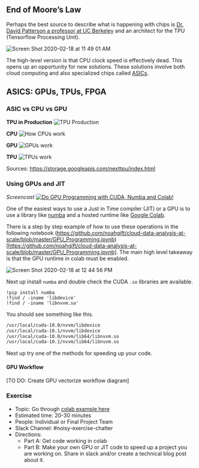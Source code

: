 ## End of Moore’s Law

Perhaps the best source to describe what is happening with chips is [Dr. David Patterson a professor at UC Berkeley](https://content.riscv.org/wp-content/uploads/2018/12/A-New-Golden-Age-for-Computer-Architecture-History-Challenges-and-Opportunities-David-Patterson-.pdf) and an architect for the TPU (Tensorflow Processing Unit).

![Screen Shot 2020-02-18 at 11 49 01 AM](https://user-images.githubusercontent.com/58792/74757959-b4098d00-5244-11ea-8eea-da0929cec796.png)

The high-level version is that CPU clock speed is effectively dead.  This opens up an opportunity for new solutions.  These solutions involve both cloud computing and also specialized chips called [ASICs](https://en.wikipedia.org/wiki/Application-specific_integrated_circuit).


## ASICS:  GPUs, TPUs, FPGA

### ASIC vs CPU vs GPU

**TPU in Production**
![TPU Production](https://user-images.githubusercontent.com/58792/45001200-fd4a1c00-af7f-11e8-8fef-530cf2d70ada.png)

**CPU**
![How CPUs work](https://user-images.githubusercontent.com/58792/45001241-5d40c280-af80-11e8-9a82-81f900995721.png)

**GPU**
![GPUs work](https://user-images.githubusercontent.com/58792/45001287-b90b4b80-af80-11e8-9cc7-cc6d2fb2b19c.png)

**TPU**
![TPUs work](https://user-images.githubusercontent.com/58792/45001315-ef48cb00-af80-11e8-8880-aa59a272e095.png)

Sources: https://storage.googleapis.com/nexttpu/index.html

### Using GPUs and JIT

*Screencast* [![Do GPU Programming with CUDA, Numba and Colab!](https://img.youtube.com/vi/3dHJ00mAQAY/0.jpg)](https://youtu.be/3dHJ00mAQAY)

One of the easiest ways to use a Just in Time compiler (JIT) or a GPU is to use a library like [numba](https://numba.pydata.org/numba-doc/latest/cuda/overview.html) and a hosted runtime like [Google Colab](https://github.com/noahgift/cloud-data-analysis-at-scale/blob/master/GPU_Programming.ipynb).  

There is a step by step example of how to use these operations in the following notebook (https://github.com/noahgift/cloud-data-analysis-at-scale/blob/master/GPU_Programming.ipynb)[https://github.com/noahgift/cloud-data-analysis-at-scale/blob/master/GPU_Programming.ipynb].  The main high level takeaway is that the GPU runtime in colab must be enabled.

![Screen Shot 2020-02-18 at 12 44 56 PM](https://user-images.githubusercontent.com/58792/74762754-7f013880-524c-11ea-9e5d-3cf2af8f64ef.png)

Next up install `numba` and double check the CUDA `.so` libraries are available.

```
!pip install numba
!find / -iname 'libdevice'
!find / -iname 'libnvvm.so'
```

You should see something like this.

```bash
/usr/local/cuda-10.0/nvvm/libdevice
/usr/local/cuda-10.1/nvvm/libdevice
/usr/local/cuda-10.0/nvvm/lib64/libnvvm.so
/usr/local/cuda-10.1/nvvm/lib64/libnvvm.so
```

Next up try one of the methods for speeding up your code.

#### GPU Workflow
[TO DO:  Create GPU vectorize workflow diagram]

### Exercise

* Topic:  Go through [colab example here](https://github.com/noahgift/cloud-data-analysis-at-scale/blob/master/GPU_Programming.ipynb)
* Estimated time:  20-30 minutes
* People:  Individual or Final Project Team
* Slack Channel:  #noisy-exercise-chatter
* Directions:
  * Part A:  Get code working in colab
  * Part B:  Make your own GPU or JIT code to speed up a project you are working on.  Share in slack and/or create a technical blog post about it.
